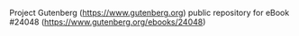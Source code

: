 Project Gutenberg (https://www.gutenberg.org) public repository for eBook #24048 (https://www.gutenberg.org/ebooks/24048)
